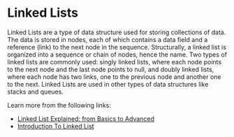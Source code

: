 # Linked Lists

Linked Lists are a type of data structure used for storing collections of data. The data is stored in nodes, each of which contains a data field and a reference (link) to the next node in the sequence. Structurally, a linked list is organized into a sequence or chain of nodes, hence the name. Two types of linked lists are commonly used: singly linked lists, where each node points to the next node and the last node points to null, and doubly linked lists, where each node has two links, one to the previous node and another one to the next. Linked Lists are used in other types of data structures like stacks and queues.

Learn more from the following links:

- [Linked List Explained: from Basics to Advanced](https://www.freecodecamp.org/news/how-linked-lists-work/)
- [Introduction To Linked List](https://youtu.be/Nq7ok-OyEpg?si=xttaGoYKcoJ09Ln2)
